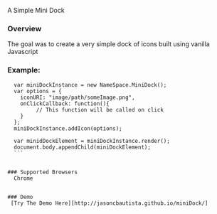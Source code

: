 A Simple Mini Dock


### Overview
The goal was to create a very simple dock of icons built using vanilla Javascript


### Example:

  ```code
    var miniDockInstance = new NameSpace.MiniDock();
    var options = {
      iconURI: "image/path/someImage.png",
      onClickCallback: function(){
           // This function will be called on click
      }
    };
    miniDockInstance.addIcon(options);

    var minidDockElement = miniDockInstance.render();
    document.body.appendChild(miniDockElement);
    ```


### Supported Browsers
    Chrome


### Demo
   [Try The Demo Here][http://jasoncbautista.github.io/miniDock/]
